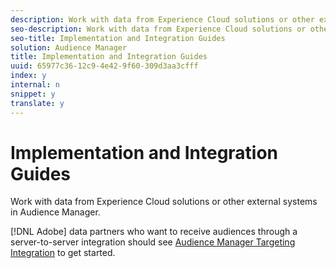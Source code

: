 ```yaml
---
description: Work with data from Experience Cloud solutions or other external systems in Audience Manager.
seo-description: Work with data from Experience Cloud solutions or other external systems in Audience Manager.
seo-title: Implementation and Integration Guides
solution: Audience Manager
title: Implementation and Integration Guides
uuid: 65977c36-12c9-4e42-9f60-309d3aa3cfff
index: y
internal: n
snippet: y
translate: y
---
```


# Implementation and Integration Guides

Work with data from Experience Cloud solutions or other external systems in Audience Manager.

[!DNL Adobe] data partners who want to receive audiences through a server-to-server integration should see [Audience Manager Targeting Integration](https://helpx.adobe.com/marketing-cloud/partners/partner_aam_targeting_integration.html) to get started. 
